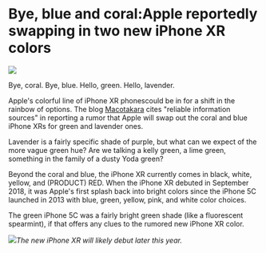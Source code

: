 # Bye, blue and coral:Apple reportedly swapping in two new iPhone XR colors

![](https://mondrian.mashable.com/uploads%252Fcard%252Fimage%252F984632%252Fd421c28c-afa8-4a03-b983-53b69e70f5f1.jpg%252F950x534__filters%253Aquality%252890%2529.jpg?signature=jsMDCTWe4RbNq3HFTgKJiqAV3ao=&source=https%3A%2F%2Fblueprint-api-production.s3.amazonaws.com)

Bye, coral. Bye, blue. Hello, green. Hello, lavender. 

Apple's colorful line of iPhone XR phonescould be in for a shift in the rainbow of options. The blog [Macotakara](http://www.macotakara.jp/blog/rumor/entry-37460.html) cites "reliable information sources" in reporting a rumor that Apple will swap out the coral and blue iPhone XRs for green and lavender ones. 

Lavender is a fairly specific shade of purple, but what can we expect of the more vague green hue? Are we talking a kelly green, a lime green, something in the family of a dusty Yoda green?

Beyond the coral and blue, the iPhone XR currently comes in black, white, yellow, and \(PRODUCT\) RED. When the iPhone XR debuted in September 2018, it was Apple's first splash back into bright colors since the iPhone 5C launched in 2013 with blue, green, yellow, pink, and white color choices.

The green iPhone 5C was a fairly bright green shade \(like a fluorescent spearmint\), if that offers any clues to the rumored new iPhone XR color.

![](https://mondrian.mashable.com/uploads%252Fcard%252Fimage%252F984627%252F3250352d-a9fd-4561-b409-08ff5e778895.jpg%252Ffit-in__1200x9600.jpg?signature=8KFsPFtyNCPVW7pPpmRYJeMEAE8=&source=https%3A%2F%2Fblueprint-api-production.s3.amazonaws.com)_The new iPhone XR will likely debut later this year._



